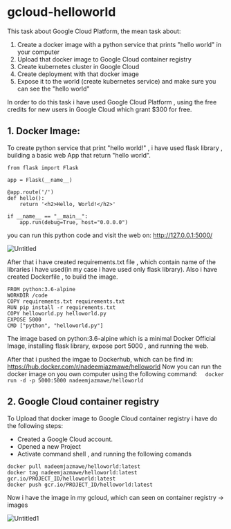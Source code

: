 # gcloud-helloworld

This task about Google Cloud Platform, the mean task about:
1. Create a docker image with a python service that prints "hello world" in your computer
2. Upload that docker image to Google Cloud container registry
3. Create kubernetes cluster in Google Cloud
4. Create deployment with that docker image
5. Expose it to the world (create kubernetes service) and make sure you can see the "hello world"

In order to do this task i have used Google Cloud Platform , using the free credits for new users in Google Cloud which grant $300 for free.


## 1. Docker Image:
To create python service that print "hello world!" , i have used flask library , building a basic web App that return "hello world".

```
from flask import Flask

app = Flask(__name__)

@app.route('/')
def hello():
    return '<h2>Hello, World!</h2>'

if __name__ == "__main__":
    app.run(debug=True, host="0.0.0.0")
```
you can run this python code and visit the web on: http://127.0.0.1:5000/

![Untitled](https://user-images.githubusercontent.com/44744877/183521990-4148b286-9985-44bb-8aa2-d9fb197305fe.png)


After that i have created requirements.txt file , which contain name of the libraries i have used(in my case i have used only flask library).
Also i have created Dockerfile , to build the image.
```
FROM python:3.6-alpine
WORKDIR /code
COPY requirements.txt requirements.txt
RUN pip install -r requirements.txt
COPY helloworld.py helloworld.py
EXPOSE 5000
CMD ["python", "helloworld.py"]
```
The image based on python:3.6-alpine which is a minimal Docker Official Image, installing flask library, expose port 5000 , and running the web.

After that i pushed the imgae to Dockerhub, which can be find in:
https://hub.docker.com/r/nadeemjazmawe/helloworld
Now you can run the docker image on you own computer using the following command:
`  docker run -d -p 5000:5000 nadeemjazmawe/helloworld`

## 2. Google Cloud container registry
To Upload that docker image to Google Cloud container registry i have do the following steps:
* Created a Google Cloud account.
* Opened a new Project 
* Activate command shell , and running the following comands
```
docker pull nadeemjazmawe/helloworld:latest
docker tag nadeemjazmawe/helloworld:latest gcr.io/PROJECT_ID/helloworld:latest
docker push gcr.io/PROJECT_ID/helloworld:latest
```

Now i have the image in my gcloud, which can seen on container registry -> images 

![Untitled1](https://user-images.githubusercontent.com/44744877/183522019-8da6e022-bfc8-492f-9474-267846f79d53.png)




